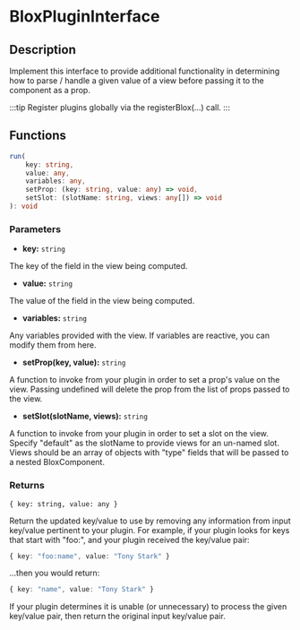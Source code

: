 # BloxPluginInterface

## Description

Implement this interface to provide additional functionality in determining how to parse / handle a given value of a view before passing it to the component as a prop.

:::tip
Register plugins globally via the registerBlox(...) call.
:::

## Functions

```ts
run(
	key: string,
	value: any,
	variables: any,
	setProp: (key: string, value: any) => void,
	setSlot: (slotName: string, views: any[]) => void
): void
```

### Parameters

- **key:** ```string```

The key of the field in the view being computed.

- **value:** ```string```

The value of the field in the view being computed.

- **variables:** ```string```

Any variables provided with the view. If variables are reactive, you can modify them from here.

- **setProp(key, value):** ```string```

A function to invoke from your plugin in order to set a prop's value on the view. Passing undefined will delete the prop from the list of props passed to the view.

- **setSlot(slotName, views):** ```string```

A function to invoke from your plugin in order to set a slot on the view. Specify "default" as the slotName to provide views for an un-named slot. Views should be an array of objects with "type" fields that will be passed to a nested BloxComponent.

### Returns

```{ key: string, value: any }```

Return the updated key/value to use by removing any information from input key/value pertinent to your plugin. For example, if your plugin looks for keys that start with "foo:", and your plugin received the key/value pair:

```ts
{ key: "foo:name", value: "Tony Stark" }
```

...then you would return:

```ts
{ key: "name", value: "Tony Stark" }
```

If your plugin determines it is unable (or unnecessary) to process the given key/value pair, then return the original input key/value pair.